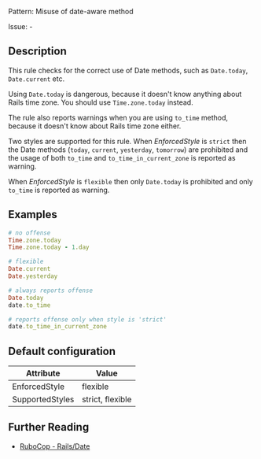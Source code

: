 Pattern: Misuse of date-aware method

Issue: -

## Description

This rule checks for the correct use of Date methods,
such as `Date.today`, `Date.current` etc.

Using `Date.today` is dangerous, because it doesn't know anything about
Rails time zone. You should use `Time.zone.today` instead.

The rule also reports warnings when you are using `to_time` method,
because it doesn't know about Rails time zone either.

Two styles are supported for this rule. When _EnforcedStyle_ is `strict`
then the Date methods (`today`, `current`, `yesterday`, `tomorrow`)
are prohibited and the usage of both `to_time`
and `to_time_in_current_zone` is reported as warning.

When _EnforcedStyle_ is `flexible` then only `Date.today` is prohibited
and only `to_time` is reported as warning.

## Examples

```ruby
# no offense
Time.zone.today
Time.zone.today - 1.day

# flexible
Date.current
Date.yesterday

# always reports offense
Date.today
date.to_time

# reports offense only when style is 'strict'
date.to_time_in_current_zone
```

## Default configuration

Attribute | Value
--- | ---
EnforcedStyle | flexible
SupportedStyles | strict, flexible

## Further Reading

* [RuboCop - Rails/Date](https://rubocop.readthedocs.io/en/latest/cops_rails/#railsdate)
